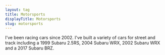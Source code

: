 ```yaml
---
layout: tag
title: Motorsports
displayTitle: Motorsports
slug: motorsports
---
```


I've been racing cars since 2002. I've built a variety of cars for street and track
including a 1999 Subaru 2.5RS, 2004 Subaru WRX, 2002 Subaru WRX and a
2017 Subaru BRZ.
